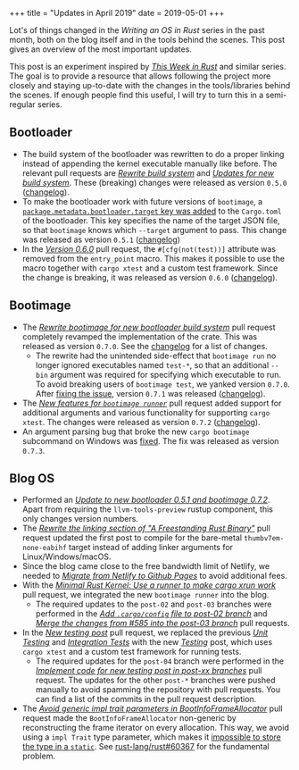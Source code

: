 +++
title = "Updates in April 2019"
date = 2019-05-01
+++

Lot's of things changed in the _Writing an OS in Rust_ series in the past month, both on the blog itself and in the tools behind the scenes. This post gives an overview of the most important updates.

This post is an experiment inspired by [_This Week in Rust_] and similar series. The goal is to provide a resource that allows following the project more closely and staying up-to-date with the changes in the tools/libraries behind the scenes. If enough people find this useful, I will try to turn this in a semi-regular series.

[_This Week in Rust_]: https://this-week-in-rust.org/

## Bootloader

- The build system of the bootloader was rewritten to do a proper linking instead of appending the kernel executable manually like before. The relevant pull requests are [_Rewrite build system_](https://github.com/rust-osdev/bootloader/pull/51) and [_Updates for new build system_](https://github.com/rust-osdev/bootloader/pull/53). These (breaking) changes were released as version `0.5.0` ([changelog](https://github.com/rust-osdev/bootloader/blob/master/Changelog.md#050)).
- To make the bootloader work with future versions of `bootimage`, a [`package.metadata.bootloader.target` key was added](https://github.com/rust-osdev/bootloader/commit/33b8ce6059e90485c56883b23d4834d06ddfd517) to the `Cargo.toml` of the bootloader. This key specifies the name of the target JSON file, so that `bootimage` knows which `--target` argument to pass. This change was released as version `0.5.1` ([changelog](https://github.com/rust-osdev/bootloader/blob/master/Changelog.md#051))
- In the [_Version 0.6.0_](https://github.com/rust-osdev/bootloader/pull/55) pull request, the `#[cfg(not(test))]` attribute was removed from the `entry_point` macro. This makes it possible to use the macro together with `cargo xtest` and a custom test framework. Since the change is breaking, it was released as version `0.6.0` ([changelog](https://github.com/rust-osdev/bootloader/blob/master/Changelog.md#060)).

## Bootimage

- The [_Rewrite bootimage for new bootloader build system_](https://github.com/rust-osdev/bootimage/pull/34) pull request completely revamped the implementation of the crate. This was released as version `0.7.0`. See the [changelog](https://github.com/rust-osdev/bootimage/blob/master/Changelog.md#070) for a list of changes.
    - The rewrite had the unintended side-effect that `bootimage run` no longer ignored executables named `test-*`, so that an additional `--bin` argument was required for specifying which executable to run. To avoid breaking users of `bootimage test`, we yanked version `0.7.0`. After [fixing the issue](https://github.com/rust-osdev/bootimage/commit/8746c15bf326cf8438a4e64ffdda332fbe59e30d), version `0.7.1` was released ([changelog](https://github.com/rust-osdev/bootimage/blob/master/Changelog.md#071)).
- The [_New features for `bootimage runner`_](https://github.com/rust-osdev/bootimage/pull/36) pull request added support for additional arguments and various functionality for supporting `cargo xtest`. The changes were released as version `0.7.2` ([changelog](https://github.com/rust-osdev/bootimage/blob/master/Changelog.md#072)).
- An argument parsing bug that broke the new `cargo bootimage` subcommand on Windows was [fixed](https://github.com/rust-osdev/bootimage/commit/101eb43de403fd9f3cb3f044e2c263356d2c179a). The fix was released as version `0.7.3`.

## Blog OS

- Performed an [_Update to new bootloader 0.5.1 and bootimage 0.7.2_](https://elijah-team.github.io/programming-with-elijah/pull/575). Apart from requiring the `llvm-tools-preview` rustup component, this only changes version numbers.
- The [_Rewrite the linking section of "A Freestanding Rust Binary"_](https://elijah-team.github.io/programming-with-elijah/pull/577) pull request updated the first post to compile for the bare-metal `thumbv7em-none-eabihf` target instead of adding linker arguments for Linux/Windows/macOS.
- Since the blog came close to the free bandwidth limit of Netlify, we needed to [_Migrate from Netlify to Github Pages_](https://elijah-team.github.io/programming-with-elijah/pull/579) to avoid additional fees.
- With the [_Minimal Rust Kernel: Use a runner to make cargo xrun work_](https://elijah-team.github.io/programming-with-elijah/pull/582) pull request, we integrated the new `bootimage runner` into the blog.
    - The required updates to the `post-02` and `post-03` branches were performed in the [_Add `.cargo/config` file to post-02 branch_](https://elijah-team.github.io/programming-with-elijah/pull/585) and [_Merge the changes from #585 into the post-03 branch_](https://elijah-team.github.io/programming-with-elijah/pull/586) pull requests.
- In the [_New testing post_](https://elijah-team.github.io/programming-with-elijah/pull/584) pull request, we replaced the previous [_Unit Testing_](https://elijah-team.github.io/programming-with-elijah/unit-testing/) and [_Integration Tests_](https://elijah-team.github.io/programming-with-elijah/integration-tests/) with the new [_Testing_](https://elijah-team.github.io/programming-with-elijah/testing/) post, which uses `cargo xtest` and a custom test framework for running tests.
    - The required updates for the `post-04` branch were performed in the [_Implement code for new testing post in post-xx branches_](https://elijah-team.github.io/programming-with-elijah/pull/587) pull request. The updates for the other `post-*` branches were pushed manually to avoid spamming the repository with pull requests. You can find a list of the commits in the pull request description.
- The [_Avoid generic impl trait parameters in BootInfoFrameAllocator_](https://elijah-team.github.io/programming-with-elijah/pull/595) pull request made the `BootInfoFrameAllocator` non-generic by reconstructing the frame iterator on every allocation. This way, we avoid using a `impl Trait` type parameter, which makes it [impossible to store the type in a `static`](https://elijah-team.github.io/programming-with-elijah/issues/593). See [rust-lang/rust#60367](https://github.com/rust-lang/rust/issues/60367) for the fundamental problem.
